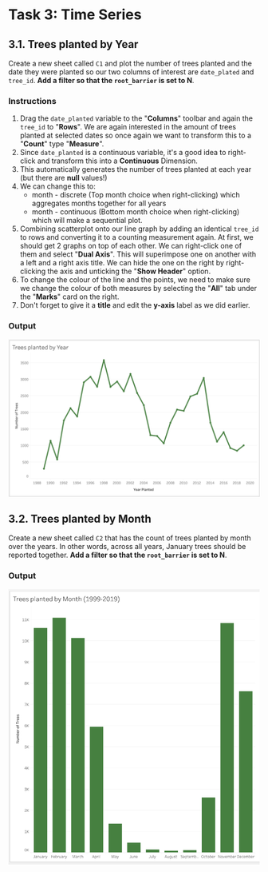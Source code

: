 # Task 3: Time Series

## 3.1. Trees planted by Year 
Create a new sheet called `C1` and plot the number of trees planted and the date they were planted so our two columns of interest are `date_plated` and `tree_id`. **Add a filter so that the `root_barrier` is set to N**.

### Instructions 

1. Drag the `date_planted` variable to the "**Columns**" toolbar and again the `tree_id` to "**Rows**". We are again interested in the amount of trees planted at selected dates so once again we want to transform this to a "**Count**" type "**Measure**".  
2. Since `date_planted` is a continuous variable, it's a good idea to right-click and transform this into a **Continuous** Dimension. 
3. This automatically generates the number of trees planted at each year (but there are **null** values!)
4. We can change this to:
    - month - discrete (Top month choice when right-clicking)  which aggregates months together for all years 
    - month - continuous (Bottom month choice when right-clicking) which will make a sequential plot.
5. Combining scatterplot onto our line graph by adding an identical `tree_id` to rows and converting it to a counting measurement again. At first, we should get 2 graphs on top of each other. We can right-click one of them and select "**Dual Axis**".
This will superimpose one on another with a left and a right axis title. We can hide the one on the right by right-clicking the axis and unticking the "**Show Header**" option. 
6. To change the colour of the line and the points, we need to make sure we change the colour of both measures by selecting the "**All**" tab under the "**Marks**" card on the right.      
7. Don't forget to give it a **title** and edit the **y-axis** label as we did earlier.

### Output

![](images/time_series1.png)

## 3.2. Trees planted by Month 

Create a new sheet called `C2` that has the count of trees planted by month over the years. In other words, across all years, January trees should be reported together.
**Add a filter so that the `root_barrier` is set to N**.

### Output

![](images/time_series2.png)
